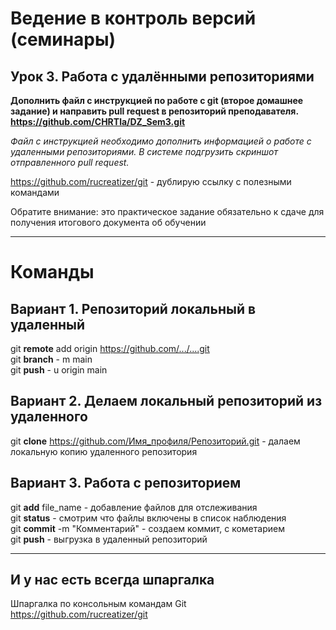 # Ведение в контроль версий (семинары)
## Урок 3. Работа с удалёнными репозиториями
**Дополнить файл с инструкцией по работе с git (второе домашнее задание) и направить pull request в репозиторий преподавателя.
https://github.com/CHRTla/DZ_Sem3.git**

*Файл с инструкцией необходимо дополнить информацией о работе с удаленными репозиториями.
В системе подгрузить скриншот отправленного pull request.*

https://github.com/rucreatizer/git - дублирую ссылку с полезными командами

Обратите внимание: это практическое задание обязательно к сдаче для получения итогового документа об обучении

-----

# Команды 
## Вариант 1. Репозиторий локальный в удаленный
git **remote** add origin https://github.com/.../....git
<br> git **branch** - m main
<br> git **push** - u origin main


## Вариант 2. Делаем локальный репозиторий из удаленного

git **clone** https://github.com/Имя_профиля/Репозиторий.git - далаем локальную копию удаленного репозитория


## Вариант 3. Работа с репозиторием
git **add** file_name - добавление файлов для отслеживания
<br> git **status** - смотрим что файлы включены в список наблюдения
<br> git **commit** -m "Комментарий" - создаем коммит, с кометарием
<br> git **push** - выгрузка в удаленный репозиторий

---

## И у нас есть всегда шпаргалка
Шпаргалка по консольным командам Git
https://github.com/rucreatizer/git